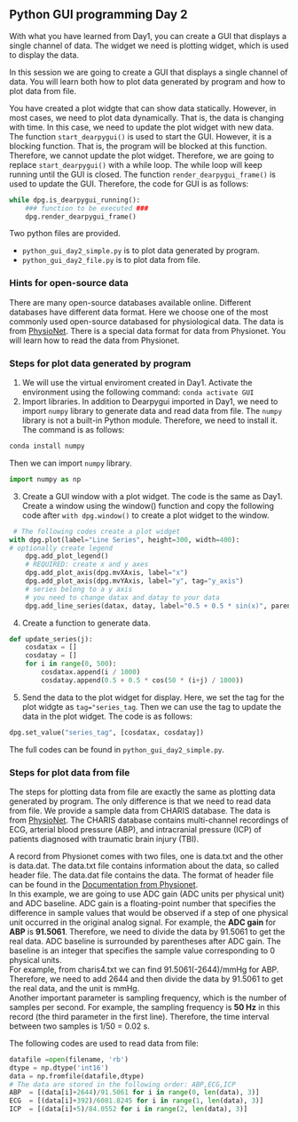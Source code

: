 ## Python GUI programming Day 2
With what you have learned from Day1, you can create a GUI that displays a single channel of data. The widget we need is plotting widget, which is used to display the data.

In this session we are going to create a GUI that displays a single channel of data. You will learn both how to plot data generated by program and how to plot data from file.

You have created a plot widgte that can show data statically. However, in most cases, we need to plot data dynamically. That is, the data is changing with time. In this case, we need to update the plot widget with new data. The function ```start_dearpygui()``` is used to start the GUI. However, it is a blocking function. That is, the program will be blocked at this function. Therefore, we cannot update the plot widget. Therefore, we are going to replace ```start_dearpygui()``` with a while loop. The while loop will keep running until the GUI is closed. The function ```render_dearpygui_frame()``` is used to update the GUI. Therefore, the code for GUI is as follows: 
```python
while dpg.is_dearpygui_running():
    ### function to be executed ###
    dpg.render_dearpygui_frame()
```

Two python files are provided.
* `python_gui_day2_simple.py` is to plot data generated by program.
* `python_gui_day2_file.py` is to plot data from file.

### Hints for open-source data
There are many open-source databases available online. Different databases have different data format. Here we choose one of the most commonly used open-source databased for physiological data. The data is from [PhysioNet](https://physionet.org/physiobank/database/ptbdb/). There is a special data format for data from Physionet. You will learn how to read the data from Physionet.

### Steps for plot data generated by program
1. We will use the virtual enviroment created in Day1. Activate the environment using the following command:
```conda activate GUI```
2. Import libraries. In addition to Dearpygui imported in Day1, we need to import ```numpy``` library to generate data and read data from file. The ```numpy``` library is not a built-in Python module. Therefore, we need to install it. The command is as follows:
```python
conda install numpy
```
Then we can import ```numpy``` library.
```python
import numpy as np
```

3. Create a GUI window with a plot widget. The code is the same as Day1. Create a window using the window() function and copy the following code after ```with dpg.window()``` to create a plot widget to the window.
```python
 # The following codes create a plot widget
with dpg.plot(label="Line Series", height=300, width=400):
# optionally create legend
    dpg.add_plot_legend()
    # REQUIRED: create x and y axes
    dpg.add_plot_axis(dpg.mvXAxis, label="x")
    dpg.add_plot_axis(dpg.mvYAxis, label="y", tag="y_axis")
    # series belong to a y axis
    # you need to change datax and datay to your data
    dpg.add_line_series(datax, datay, label="0.5 + 0.5 * sin(x)", parent="y_axis") 
```
4. Create a function to generate data. 
```python
def update_series(j):
    cosdatax = []
    cosdatay = []
    for i in range(0, 500):
        cosdatax.append(i / 1000)
        cosdatay.append(0.5 + 0.5 * cos(50 * (i+j) / 1000))
```
5. Send the data to the plot widget for display. Here, we set the tag for the plot widgte as ```tag="series_tag```. Then we can use the tag to update the data in the plot widget. The code is as follows:
```python
dpg.set_value("series_tag", [cosdatax, cosdatay])
```
The full codes can be found in `python_gui_day2_simple.py`.

### **Steps for plot data from file**
The steps for plotting data from file are exactly the same as plotting data generated by program. The only difference is that we need to read data from file. We provide a sample data from CHARIS database. The data is from [PhysioNet](https://physionet.org/content/charisdb/1.0.0/). The CHARIS database contains multi-channel recordings of ECG, arterial blood pressure (ABP), and intracranial pressure (ICP) of patients diagnosed with traumatic brain injury (TBI). 

A record from Physionet comes with two files, one is data.txt and the other is data.dat. The data.txt file contains information about the data, so called header file. The data.dat file contains the data. The format of header file can be found in the [Documentation from Physionet](https://physionet.org/physiotools/wag/header-5.htm).  
In this example, we are going to use ADC gain (ADC units per physical unit) and ADC baseline. ADC gain is a floating-point number that specifies the difference in sample values that would be observed if a step of one physical unit occurred in the original analog signal. For example, the **ADC gain** for **ABP** is **91.5061**. Therefore, we need to divide the data by 91.5061 to get the real data. ADC baseline is surrounded by parentheses after ADC gain. The baseline is an integer that specifies the sample value corresponding to 0 physical units.  
For example, from charis4.txt we can find 91.5061(-2644)/mmHg for ABP. Therefore, we need to add 2644 and then divide the data by 91.5061 to get the real data, and the unit is mmHg.  
Another important parameter is sampling frequency, which is the number of samples per second. For example, the sampling frequency is **50 Hz** in this record (the third parameter in the first line). Therefore, the time interval between two samples is 1/50 = 0.02 s.


The following codes are used to read data from file:
```python
datafile =open(filename, 'rb')
dtype = np.dtype('int16')
data = np.fromfile(datafile,dtype)
# The data are stored in the following order: ABP,ECG,ICP
ABP  = [(data[i]+2644)/91.5061 for i in range(0, len(data), 3)]
ECG  = [(data[i]+392)/6081.8245 for i in range(1, len(data), 3)]
ICP  = [(data[i]+5)/84.0552 for i in range(2, len(data), 3)]
```
